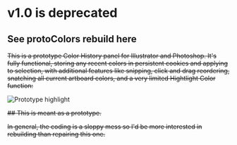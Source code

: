 # v1.0 is deprecated
## See protoColors rebuild here

~~This is a prototype Color History panel for Illustrator and Photoshop. It's fully functional, storing any recent colors in persistent cookies and applying to selection, with additional features like snipping, click and drag reordering, snatching all current artboard colors, and a very limited Hightlight Color function:~~

![Prototype highlight](https://forums.adobe.com/servlet/JiveServlet/showImage/2-10410652-1497083/HighlightingSample.gif)

~~## This is meant as a prototype.~~

~~In general, the coding is a sloppy mess so I'd be more interested in rebuilding than repairing this one.~~